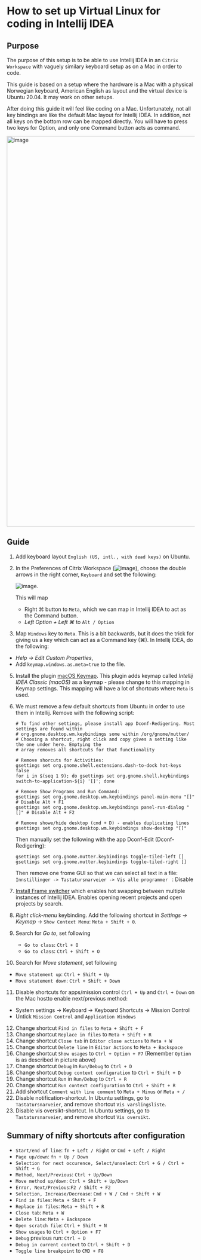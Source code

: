 # How to set up Virtual Linux for coding in Intellij IDEA

## Purpose 
The purpose of this setup is to be able to use Intellij IDEA in an `Citrix Workspace` with vaguely similary keyboard setup as on a Mac in order to code. 

This guide is based on a setup where the hardware is a Mac with a physical Norwegian keyboard, American English as layout and the virtual device is Ubuntu 20.04. It may work on other setups.

After doing this guide it will feel like coding on a Mac. Unfortunately, not all key bindings are like the default Mac layout for Intellij IDEA. In addition, not all keys on the bottom row can be mapped directly. You will have to press two keys for Option, and only one Command button acts as command. 

<img width="1045" alt="image" src="https://github.com/asjafjell/dotfiles/assets/720545/1c9c147a-e25c-47b6-9138-ae32af973202">

## Guide

1. Add keyboard layout `English (US, intl., with dead keys)` on Ubuntu.
2. In the Preferences of Citrix Workspace (![image](https://github.com/asjafjell/dotfiles/assets/720545/9b45085d-017e-47a5-8fe0-dca3aeab4c0c)),
   choose the double arrows in the right corner, `Keyboard` and set the following:
   
   ![image](https://github.com/asjafjell/dotfiles/assets/720545/3312a09c-4a06-4ab0-8d0a-4dc22b01823a).
   
   This will map 
   - Right ⌘ button to `Meta`, which we can map in Intellij IDEA to act as the Command button.
   - _Left Option + Left ⌘_ to `Alt / Option`     
3. Map `Windows` key to `Meta`. This is a bit backwards, but it does the trick for giving us a key which can act as a Command key (⌘). In Intellij IDEA, do the following:
  - _Help -> Edit Custom Properties_,
  - Add `keymap.windows.as.meta=true` to the file.
5. Install the plugin [macOS Keymap](https://plugins.jetbrains.com/plugin/13258-macos-keymap). This plugin adds keymap called _Intellij IDEA Classic (macOS)_ as a keymap - please change to this mapping in Keymap settings. This mapping will have a lot of shortcuts where `Meta` is used.
6. We must remove a few default shortcuts from Ubuntu in order to use them in Intellij. Remove with the following script:
   ```shell
   # To find other settings, please install app Dconf-Redigering. Most settings are found within 
   # org.gnome.desktop.wm.keybindings some within /org/gnome/mutter/
   # Choosing a shortcut, right click and copy gives a setting like the one under here. Emptying the
   # array removes all shortcuts for that functionality
   
   # Remove shorcuts for Activities:
   gsettings set org.gnome.shell.extensions.dash-to-dock hot-keys false
   for i in $(seq 1 9); do gsettings set org.gnome.shell.keybindings switch-to-application-${i} '[]'; done

   # Remove Show Programs and Run Command:
   gsettings set org.gnome.desktop.wm.keybindings panel-main-menu "[]" # Disable Alt + F1
   gsettings set org.gnome.desktop.wm.keybindings panel-run-dialog "[]" # Disable Alt + F2
   
   # Remove showe/hide desktop (cmd + D) - enables duplicating lines
   gsettings set org.gnome.desktop.wm.keybindings show-desktop "[]"
   ``` 
   Then manually set the following with the app Dconf-Edit (Dconf-Redigering):
   ```shell
   gsettings set org.gnome.mutter.keybindings toggle-tiled-left []
   gsettings set org.gnome.mutter.keybindings toggle-tiled-right []
   ```
   Then remove one frome GUI so that we can select all text in a file:
   `Innstillinger -> Tastatursnarveier -> Vis alle programmer ` : Disable

7. [Install Frame switcher](https://plugins.jetbrains.com/plugin/7138-frame-switcher) which enables hot swapping between multiple instances of Intellij IDEA. Enables opening recent projects and open projects by search.
8. _Right click-menu_ keybinding. Add the following shortcut in _Settings -> Keymap_ -> `Show Context Menu`: `Meta + Shift + 0`. 
9. Search for _Go to_, set following
   - `Go to class`: `Ctrl + O`
   - `Go to class`: `Ctrl + Shift + O`
10. Search for _Move statement_, set following
   - `Move statement up`: `Ctrl + Shift + Up`
   - `Move statement down`: `Ctrl + Shift + Down`
11. Disable shortcuts for apps/mission control `Ctrl + Up` and `Ctrl + Down` on the Mac hostto enable next/previous method:
   - System settings -> Keyboard -> Keyboard Shortcuts -> Mission Control
   - Untick `Mission Control` and `Application Windows`
12. Change shortcut `Find in files` to `Meta + Shift + F`
12. Change shortcut `Replace in files` to `Meta + Shift + R`
13. Change shortcut `Close tab` in `Editor close actions` to `Meta + W`
14. Change shortcut `Delete line` in `Editor Actions` to `Meta + Backspace`
14. Change shortcut `Show usages` to `Ctrl + Option + F7` (Remember `Option` is as described in picture above)
14. Change shortcut `Debug` in `Run/Debug` to `Ctrl + D`
14. Change shortcut `Debug context configuration` to `Ctrl + Shift + D`
14. Change shortcut `Run` in `Run/Debug` to `Ctrl + R`
14. Change shortcut `Run context configuration` to `Ctrl + Shift + R`
14. Add shortcut `Comment with line comment` to `Meta + Minus` or `Meta + /`
15. Disable notification-shortcut. In Ubuntu settings, go to `Tastatursnarveier`, and remove shortcut `Vis varslingsliste`.
16. Disable vis oversikt-shortcut. In Ubuntu settings, go to `Tastatursnarveier`, and remove shortcut `Vis oversikt`.

## Summary of nifty shortcuts after configuration
- `Start/end of line`: `fn + Left / Right` or `Cmd + Left / Right`
- `Page up/down`: `fn + Up / Down`
- `Selection for next occurence, Select/unselect`: `Ctrl + G / Ctrl + Shift + G`
- `Method, Next/Previous`: `Ctrl + Up/Down`
- `Move method up/down`: `Ctrl + Shift + Up/Down`
- `Error, Next/Previous`:`F2 / Shift + F2`
- `Selection, Increase/Decrease`: `Cmd + W / Cmd + Shift + W`
- `Find in files`: `Meta + Shift + F`
- `Replace in files`: `Meta + Shift + R`
- `Close tab`: `Meta + W`
- `Delete line`: `Meta + Backspace`
- `Open scratch file`: `Ctrl + Shift + N`
- `Show usages` to `Ctrl + Option + F7`
- `Debug` previous run: `Ctrl + D`
- `Debug in current context` to `Ctrl + Shift + D`
- `Toggle line breakpoint` to `CMD + F8`
